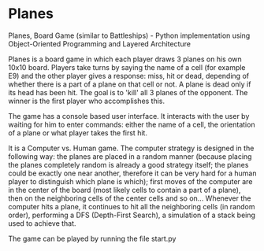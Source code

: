 # Planes
Planes, Board Game (similar to Battleships) - Python implementation using Object-Oriented Programming and Layered Architecture

Planes is a board game in which each player draws 3 planes on his own 10x10 board. Players take turns by saying the name of a cell (for example E9) and the other player 
gives a response: miss, hit or dead, depending of whether there is a part of a plane on that cell or not. A plane is dead only if its head has been hit. The goal is to 
'kill' all 3 planes of the opponent. The winner is the first player who accomplishes this.

The game has a console based user interface. It interacts with the user by waiting for him to enter commands: either the name of a cell, the orientation of a plane or
what player takes the first hit. 

It is a Computer vs. Human game. The computer strategy is designed in the following way: the planes are placed in a random manner (because placing the planes completely 
random is already a good strategy itself; the planes could be exactly one near another, therefore it can be very hard for a human player to distinguish which plane is 
which); first moves of the computer are in the center of the board (most likely cells to contain a part of a plane), then on the neighboring cells of the center cells 
and so on... Whenever the computer hits a plane, it continues to hit all the neighboring cells (in random order), performing a DFS (Depth-First Search), a simulation
of a stack being used to achieve that.

The game can be played by running the file start.py
